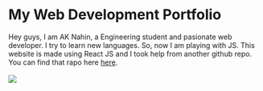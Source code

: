 # My Web Development Portfolio
Hey guys,
I am AK Nahin, a Engineering student and pasionate web developer. I try to learn new languages. So, now I am playing with JS. This website is made using React JS and I took help from another github repo. You can find that rapo here <a href="https://github.com/rajshekhar26/cleanfolio">here</a>.<br><br>
<img src="https://mir-s3-cdn-cf.behance.net/project_modules/fs/2e7169147818425.62c990ed5643c.png"/>

